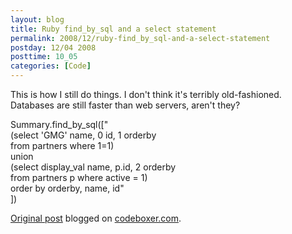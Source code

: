 ```yaml
---
layout: blog
title: Ruby find_by_sql and a select statement
permalink: 2008/12/ruby-find_by_sql-and-a-select-statement
postday: 12/04 2008
posttime: 10_05
categories: [Code]
---
```


<p>This is how I still do things. I don&#039;t think it&#039;s terribly old-fashioned. Databases are still faster than web servers, aren&#039;t they?</p>
<p>  Summary.find_by_sql(["<br />
    (select &#039;GMG&#039; name, 0 id, 1 orderby<br />
       from partners where 1=1)<br />
      union<br />
    (select display_val name, p.id, 2 orderby<br />
       from partners p where active = 1)<br />
   order by orderby, name, id"<br />
          ])</p>
<p><a href="http://www.digbox.net/index.php/SQL/ruby-find_by_sql-and-a-select-statement">Original post</a> blogged on <a href="http://codeboxer.com">codeboxer.com</a>.</p>
